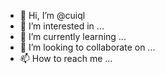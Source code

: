 - 👋 Hi, I’m @cuiql
- 👀 I’m interested in ...
- 🌱 I’m currently learning ...
- 💞️ I’m looking to collaborate on ...
- 📫 How to reach me ...

<!---
cuiql/cuiql is a ✨ special ✨ repository because its `README.md` (this file) appears on your GitHub profile.
You can click the Preview link to take a look at your changes.
--->
